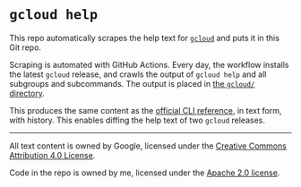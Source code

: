 # `gcloud help`

This repo automatically scrapes the help text for [`gcloud`](https://cloud.google.com/sdk/) and puts it in this Git repo.

Scraping is automated with GitHub Actions.
Every day, the workflow installs the latest `gcloud` release, and crawls the output of `gcloud help` and all subgroups and subcommands.
The output is placed in [the `gcloud/` directory](./gcloud/).

This produces the same content as the [official CLI reference](https://cloud.google.com/sdk/gcloud/reference), in text form, with history.
This enables diffing the help text of two `gcloud` releases.

---

All text content is owned by Google, licensed under the [Creative Commons Attribution 4.0 License](https://creativecommons.org/licenses/by/4.0/).

Code in the repo is owned by me, licensed under the [Apache 2.0 license](https://www.apache.org/licenses/LICENSE-2.0).
